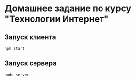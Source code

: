 # Домашнее задание по курсу "Технологии Интернет"

## Запуск клиента
`npm start`

## Запуск сервера
`node server`
